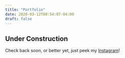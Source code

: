 ```yaml
---
title: "Portfolio"
date: 2020-03-12T08:54:07-04:00
draft: false
---
```


## Under Construction

Check back soon, or better yet, just peek my [Instagram](https://www.instagram.com/_bramses/)!